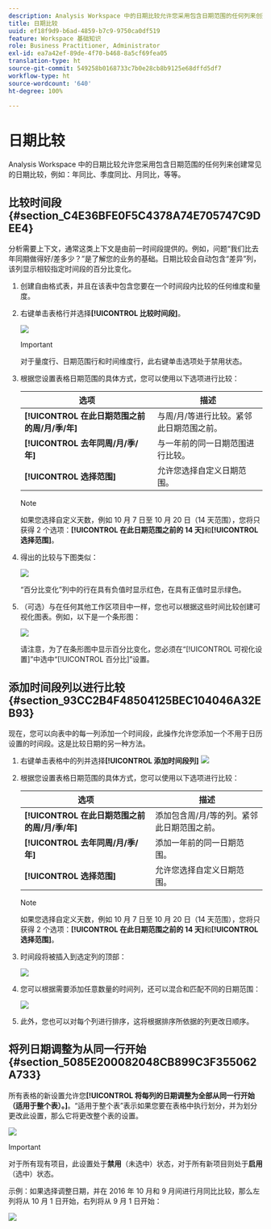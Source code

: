 ```yaml
---
description: Analysis Workspace 中的日期比较允许您采用包含日期范围的任何列来创建常见的日期比较，例如：年同比、季度同比、月同比，等等。
title: 日期比较
uuid: ef18f9d9-b6ad-4859-b7c9-9750ca0df519
feature: Workspace 基础知识
role: Business Practitioner, Administrator
exl-id: ea7a42ef-89de-4f70-b468-8a5cf69fea05
translation-type: ht
source-git-commit: 549258b0168733c7b0e28cb8b9125e68dffd5df7
workflow-type: ht
source-wordcount: '640'
ht-degree: 100%

---
```


# 日期比较

Analysis Workspace 中的日期比较允许您采用包含日期范围的任何列来创建常见的日期比较，例如：年同比、季度同比、月同比，等等。

## 比较时间段 {#section_C4E36BFE0F5C4378A74E705747C9DEE4}

分析需要上下文，通常这类上下文是由前一时间段提供的。例如，问题“我们比去年同期做得好/差多少？”是了解您的业务的基础。日期比较会自动包含“差异”列，该列显示相较指定时间段的百分比变化。

1. 创建自由格式表，并且在该表中包含您要在一个时间段内比较的任何维度和量度。
1. 右键单击表格行并选择&#x200B;**[!UICONTROL 比较时间段]**。

   ![](assets/compare-time.png)

   >[!IMPORTANT]
   >
   >对于量度行、日期范围行和时间维度行，此右键单击选项处于禁用状态。

1. 根据您设置表格日期范围的具体方式，您可以使用以下选项进行比较：

   | 选项 | 描述 |
   |---|---|
   | **[!UICONTROL 在此日期范围之前的周/月/季/年]** | 与周/月/等进行比较。紧邻此日期范围之前。 |
   | **[!UICONTROL 去年同周/月/季/年]** | 与一年前的同一日期范围进行比较。 |
   | **[!UICONTROL 选择范围]** | 允许您选择自定义日期范围。 |

   >[!NOTE]
   >
   >如果您选择自定义天数，例如 10 月 7 日至 10 月 20 日（14 天范围），您将只获得 2 个选项：**[!UICONTROL 在此日期范围之前的 14 天]**&#x200B;和&#x200B;**[!UICONTROL 选择范围]**。

1. 得出的比较与下图类似：

   ![](assets/compare-time-result.png)

   “百分比变化”列中的行在具有负值时显示红色，在具有正值时显示绿色。

1. （可选）与在任何其他工作区项目中一样，您也可以根据这些时间比较创建可视化图表。例如，以下是一个条形图：

   ![](assets/compare-time-barchart.png)

   请注意，为了在条形图中显示百分比变化，您必须在“[!UICONTROL 可视化设置]”中选中“[!UICONTROL 百分比]”设置。

## 添加时间段列以进行比较 {#section_93CC2B4F48504125BEC104046A32EB93}

现在，您可以向表中的每一列添加一个时间段，此操作允许您添加一个不用于日历设置的时间段。这是比较日期的另一种方法。

1. 右键单击表格中的列并选择&#x200B;**[!UICONTROL 添加时间段列]** ![](assets/add-time-period-column.png)

1. 根据您设置表格日期范围的具体方式，您可以使用以下选项进行比较：

   | 选项 | 描述 |
   |---|---|
   | **[!UICONTROL 在此日期范围之前的周/月/季/年]** | 添加包含周/月/等的列。紧邻此日期范围之前。 |
   | **[!UICONTROL 去年同周/月/季/年]** | 添加一年前的同一日期范围。 |
   | **[!UICONTROL 选择范围]** | 允许您选择自定义日期范围。 |

   >[!NOTE]
   >
   >如果您选择自定义天数，例如 10 月 7 日至 10 月 20 日（14 天范围），您将只获得 2 个选项：**[!UICONTROL 在此日期范围之前的 14 天]**&#x200B;和&#x200B;**[!UICONTROL 选择范围]**。

1. 时间段将被插入到选定列的顶部：

   ![](assets/add-time-period-column2.png)

1. 您可以根据需要添加任意数量的时间列，还可以混合和匹配不同的日期范围：

   ![](assets/add-time-period-column4.png)

1. 此外，您也可以对每个列进行排序，这将根据排序所依据的列更改日顺序。

## 将列日期调整为从同一行开始 {#section_5085E200082048CB899C3F355062A733}

所有表格的新设置允许您&#x200B;**[!UICONTROL 将每列的日期调整为全部从同一行开始（适用于整个表）。]**。“适用于整个表”表示如果您要在表格中执行划分，并为划分更改此设置，那么它将更改整个表的设置。

![](assets/date-comparison-setting.png)

>[!IMPORTANT]
>
>对于所有现有项目，此设置处于&#x200B;**禁用**（未选中）状态，对于所有新项目则处于&#x200B;**启用**（选中）状态。

示例：如果选择调整日期，并在 2016 年 10 月和 9 月间进行月同比比较，那么左列将从 10 月 1 日开始，右列将从 9 月 1 日开始：

![](assets/add-time-period-column3.png)

<!-- 

<p>See Jonny Moon's email from November 3. </p>

 -->
